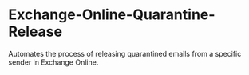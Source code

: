 # Exchange-Online-Quarantine-Release
Automates the process of releasing quarantined emails from a specific sender in Exchange Online.
